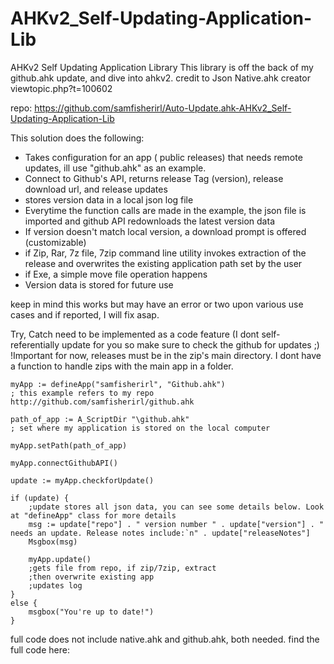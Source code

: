 # AHKv2_Self-Updating-Application-Lib
AHKv2 Self Updating Application Library
This library is off the back of my github.ahk update, and dive into ahkv2.
credit to Json Native.ahk creator viewtopic.php?t=100602

repo: https://github.com/samfisherirl/Auto-Update.ahk-AHKv2_Self-Updating-Application-Lib

This solution does the following:
- Takes configuration for an app ( public releases) that needs remote updates, ill use "github.ahk" as an example.
- Connect to Github's API, returns release Tag (version), release download url, and release updates
- stores version data in a local json log file
- Everytime the function calls are made in the example, the json file is imported and github API redownloads the latest version data
- If version doesn't match local version, a download prompt is offered (customizable)
- if Zip, Rar, 7z file, 7zip command line utility invokes extraction of the release and overwrites the existing application path set by the user
- if Exe, a simple move file operation happens
- Version data is stored for future use

keep in mind this works but may have an error or two upon various use cases and if reported, I will fix asap.

Try, Catch need to be implemented as a code feature (I dont self-referentially update for you so make sure to check the github for updates ;)
!Important for now, releases must be in the zip's main directory. I dont have a function to handle zips with the main app in a folder.

```autohotkey
myApp := defineApp("samfisherirl", "Github.ahk")
; this example refers to my repo http://github.com/samfisherirl/github.ahk

path_of_app := A_ScriptDir "\github.ahk"
; set where my application is stored on the local computer

myApp.setPath(path_of_app)

myApp.connectGithubAPI()

update := myApp.checkforUpdate()

if (update) {
    ;update stores all json data, you can see some details below. Look at "defineApp" class for more details
    msg := update["repo"] . " version number " . update["version"] . " needs an update. Release notes include:`n" . update["releaseNotes"]
    Msgbox(msg)

    myApp.update()
    ;gets file from repo, if zip/7zip, extract
    ;then overwrite existing app
    ;updates log
}
else {
    msgbox("You're up to date!")
}
```

full code does not include native.ahk and github.ahk, both needed. find the full code here:

 
